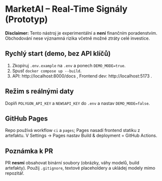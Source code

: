 # MarketAI – Real-Time Signály (Prototyp)

**Disclaimer:** Tento nástroj je experimentální a **není** finančním poradenstvím. Obchodování nese významná rizika včetně možné ztráty celé investice.

## Rychlý start (demo, bez API klíčů)
1. Zkopíruj `.env.example` na `.env` a ponech `DEMO_MODE=true`.
2. Spusť `docker compose up --build`.
3. API: http://localhost:8000/docs , Frontend dev: http://localhost:5173 .

## Režim s reálnými daty
Doplň `POLYGON_API_KEY` a `NEWSAPI_KEY` do `.env` a nastav `DEMO_MODE=false`.

## GitHub Pages
Repo používá workflow `ci` a `pages`; Pages nasadí frontend statiku z artefaktu. V Settings → Pages nastav Build & deployment = GitHub Actions.

## Poznámka k PR
PR **nesmí** obsahovat binární soubory (obrázky, váhy modelů, build artefakty). Použij `.gitignore`, textové placeholdery a ukládej modely mimo repozitář.
